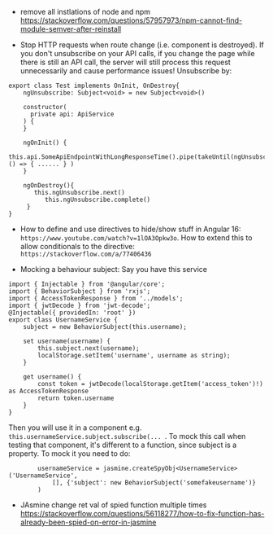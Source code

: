 - remove all instlations of node and npm https://stackoverflow.com/questions/57957973/npm-cannot-find-module-semver-after-reinstall

- Stop HTTP requests when route change (i.e. component is destroyed). If you don't unsubscribe on your API calls, if you change the page while there is still an API call, the server will still process this request unnecessarily and cause performance issues! Unsubscribe by:

```
export class Test implements OnInit, OnDestroy{
    ngUnsubscribe: Subject<void> = new Subject<void>()

    constructor(
      private api: ApiService
    ) {
    }

    ngOnInit() {
        this.api.SomeApiEndpointWithLongResponseTime().pipe(takeUntil(ngUnsubscribe)).subscribe( () => { ...... } )
    }

    ngOnDestroy(){
       this.ngUnsubscribe.next()
          this.ngUnsubscribe.complete()
     }
}
```

- How to define and use directives to hide/show stuff in Angular 16: `https://www.youtube.com/watch?v=1lOA3Opkw3o`. How to extend this to allow conditionals to the directive: `https://stackoverflow.com/a/77406436`

- Mocking a behaviour subject: Say you have this service
```
import { Injectable } from '@angular/core';
import { BehaviorSubject } from 'rxjs';
import { AccessTokenResponse } from '../models';
import { jwtDecode } from 'jwt-decode';
@Injectable({ providedIn: 'root' })
export class UsernameService {
    subject = new BehaviorSubject(this.username);

    set username(username) {
        this.subject.next(username);
        localStorage.setItem('username', username as string);
    }

    get username() {
        const token = jwtDecode(localStorage.getItem('access_token')!) as AccessTokenResponse
        return token.username
    }
}
```
Then you will use it in a component e.g. `this.usernameService.subject.subscribe(... `.
To mock this call when testing that component, it's different to a function, since subject is a property. To mock it you need to do:
```
        usernameService = jasmine.createSpyObj<UsernameService>('UsernameService',
            [], {'subject': new BehaviorSubject('somefakeusername')}
        )
```
- JAsmine change ret val of spied function multiple times https://stackoverflow.com/questions/56118277/how-to-fix-function-has-already-been-spied-on-error-in-jasmine
